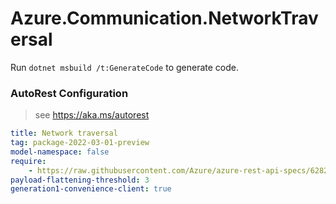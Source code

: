 # Azure.Communication.NetworkTraversal

Run `dotnet msbuild /t:GenerateCode` to generate code.

### AutoRest Configuration
> see https://aka.ms/autorest

``` yaml
title: Network traversal
tag: package-2022-03-01-preview
model-namespace: false
require:
    - https://raw.githubusercontent.com/Azure/azure-rest-api-specs/6282e522ef78366170de518e76b8adb0e27563a2/specification/communication/data-plane/NetworkTraversal/readme.md
payload-flattening-threshold: 3
generation1-convenience-client: true
```
